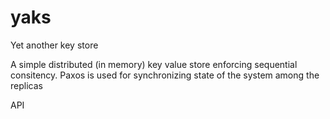 # yaks
Yet another key store

A simple distributed (in memory) key value store enforcing sequential consitency.
Paxos is used for synchronizing state of the system among the replicas


API 

